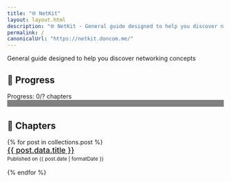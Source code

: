 ```yaml
---
title: "🌐 NetKit"
layout: layout.html
description: "🌐 NetKit - General guide designed to help you discover networking concepts. 🌐🛜ᯤ📶"
permalink: /
canonicalUrl: "https://netkit.doncom.me/"
---
```


General guide designed to help you discover networking concepts

## 📝 Progress

<div style="margin-bottom: 2rem;">
  <label for="progress">Progress: <span id="readCount">0</span>/<span id="totalCount">?</span> chapters</label>
  <progress id="progressBar" value="0" style="width: 100%; height: 1rem; border-radius: 10px;"></progress>
</div>

## 📝 Chapters

<ul id="chapterList" style="list-style: none; padding: 0;">
{% for post in collections.post %}
  <li style="margin-bottom: 1rem;">
    <a href="{{ post.url | url }}" style="font-size: 1.1rem; font-weight: 500;">
      {{ post.data.title }}
    </a><br />
    <small style="color: var(--muted);">Published on {{ post.date | formatDate }}</small>
  </li>
{% endfor %}
</ul>

<script>
  const read = JSON.parse(localStorage.getItem("readChapters") || "[]");
  const links = document.querySelectorAll("#chapterList a");
  const total = links.length;

  let readCount = 0;
  links.forEach(link => {
    const slug = link.getAttribute("href").replace(/^\/|\/$/g, "");
    if (read.includes(slug)) {
      readCount++;
      link.style.opacity = "0.5";
      link.insertAdjacentHTML("afterend", " <span style='color:var(--muted)'>✓ Read</span>");
    }
  });

  document.getElementById("readCount").textContent = readCount;
  document.getElementById("totalCount").textContent = total;
  document.getElementById("progressBar").value = readCount;
  document.getElementById("progressBar").max = total;
</script>
